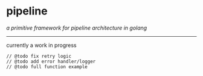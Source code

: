 # pipeline
_a primitive framework for pipeline architecture in golang_

---

currently a work in progress

```golang
// @todo fix retry logic
// @todo add error handler/logger
// @todo full function example
```